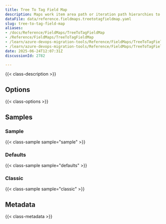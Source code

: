 ```yaml
---
title: Tree To Tag Field Map
description: Maps work item area path or iteration path hierarchies to tags, allowing tree structures to be represented as flat tag collections.
dataFile: data/reference.fieldmaps.treetotagfieldmap.yaml
slug: tree-to-tag-field-map
aliases:
- /docs/Reference/FieldMaps/TreeToTagFieldMap
- /Reference/FieldMaps/TreeToTagFieldMap
- /learn/azure-devops-migration-tools/Reference/FieldMaps/TreeToTagFieldMap
- /learn/azure-devops-migration-tools/Reference/FieldMaps/TreeToTagFieldMap/index.md
date: 2025-06-24T12:07:31Z
discussionId: 2782

---
```

{{< class-description >}}

## Options

{{< class-options >}}

## Samples

### Sample

{{< class-sample sample="sample" >}}

### Defaults

{{< class-sample sample="defaults" >}}

### Classic

{{< class-sample sample="classic" >}}

## Metadata

{{< class-metadata >}}
